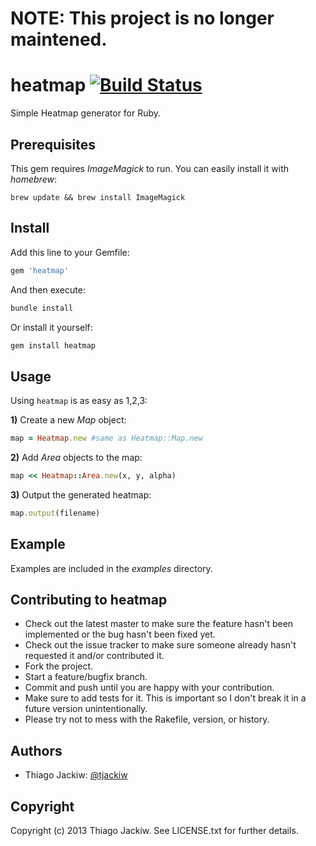 # NOTE: This project is no longer maintened.

# heatmap [![Build Status](https://secure.travis-ci.org/tjackiw/heatmap.png)](https://travis-ci.org/tjackiw/heatmap)

Simple Heatmap generator for Ruby. 

## Prerequisites

This gem requires *ImageMagick* to run. You can easily install it with *homebrew*:

```shell
brew update && brew install ImageMagick
```

## Install

Add this line to your Gemfile:

```ruby
gem 'heatmap'
```

And then execute:

```ruby
bundle install
```

Or install it yourself:

```ruby
gem install heatmap
```

## Usage

Using `heatmap` is as easy as 1,2,3:

**1)** Create a new *Map* object:

```ruby
map = Heatmap.new #same as Heatmap::Map.new
```

**2)** Add *Area* objects to the map:

```ruby
map << Heatmap::Area.new(x, y, alpha)
```

**3)** Output the generated heatmap:

```ruby
map.output(filename)
```

## Example

Examples are included in the *examples* directory.


## Contributing to heatmap

* Check out the latest master to make sure the feature hasn't been implemented or the bug hasn't been fixed yet.
* Check out the issue tracker to make sure someone already hasn't requested it and/or contributed it.
* Fork the project.
* Start a feature/bugfix branch.
* Commit and push until you are happy with your contribution.
* Make sure to add tests for it. This is important so I don't break it in a future version unintentionally.
* Please try not to mess with the Rakefile, version, or history.

## Authors

* Thiago Jackiw: [@tjackiw](http://twitter.com/tjackiw)

## Copyright

Copyright (c) 2013 Thiago Jackiw. See LICENSE.txt for further details.
